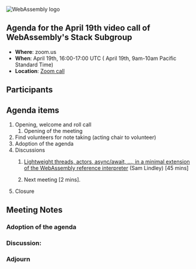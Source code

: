 ![WebAssembly logo](/images/WebAssembly.png)

## Agenda for the April 19th video call of WebAssembly's Stack Subgroup

- **Where**: zoom.us
- **When**:  April 19th, 16:00-17:00 UTC ( April 19th, 9am-10am Pacific Standard Time)
- **Location**: [Zoom call](https://zoom.us/j/91846860726?pwd=NVVNVmpvRVVFQkZTVzZ1dTFEcXgrdz09)


## Participants


## Agenda items

1. Opening, welcome and roll call
    1. Opening of the meeting
1. Find volunteers for note taking (acting chair to volunteer)
1. Adoption of the agenda
1. Discussions
   1. [Lightweight threads, actors, async/await, ..., in a minimal extension of the WebAssembly reference interpreter](presentations/2021-04-19-lindley-continuation-examples.pdf) (Sam Lindley) [45 mins]

   1. Next meeting [2 mins].
1. Closure

## Meeting Notes

### Adoption of the agenda

### Discussion:

### Adjourn
